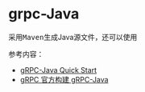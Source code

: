 # grpc-Java

采用<kbd>Maven</kbd>生成Java源文件，还可以使用

参考内容：
- [gRPC-Java Quick Start](https://grpc.io/docs/languages/java/quickstart/)
- [gRPC 官方构建 gRPC-Java](https://github.com/grpc/grpc-java/blob/master/COMPILING.md)